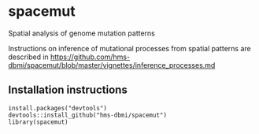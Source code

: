 # spacemut
Spatial analysis of genome mutation patterns

Instructions on inference of mutational processes from spatial patterns are described in https://github.com/hms-dbmi/spacemut/blob/master/vignettes/inference_processes.md


## Installation instructions

```{r setup}
install.packages("devtools")
devtools::install_github("hms-dbmi/spacemut")
library(spacemut)
```
